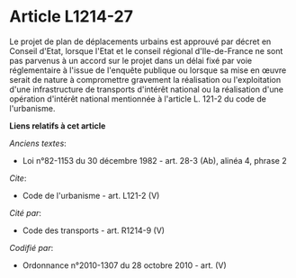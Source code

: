 # Article L1214-27

Le projet de plan de déplacements urbains est approuvé par décret en Conseil d'Etat, lorsque l'Etat et le conseil régional
d'Ile-de-France ne sont pas parvenus à un accord sur le projet dans un délai fixé par voie réglementaire à l'issue de
l'enquête publique ou lorsque sa mise en œuvre serait de nature à compromettre gravement la réalisation ou l'exploitation
d'une infrastructure de transports d'intérêt national ou la réalisation d'une opération d'intérêt national mentionnée à
l'article L. 121-2 du code de l'urbanisme.

**Liens relatifs à cet article**

_Anciens textes_:

  - Loi n°82-1153 du 30 décembre 1982 - art. 28-3 (Ab), alinéa 4, phrase 2

_Cite_:

  - Code de l'urbanisme - art. L121-2 (V)

_Cité par_:

  - Code des transports - art. R1214-9 (V)

_Codifié par_:

  - Ordonnance n°2010-1307 du 28 octobre 2010 - art. (V)
